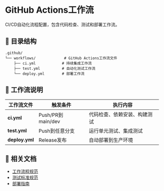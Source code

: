 # GitHub Actions工作流

CI/CD自动化流程配置，包含代码检查、测试和部署工作流。

## 📁 目录结构

```
.github/
└── workflows/             # GitHub Actions工作流文件
    ├── ci.yml            # 持续集成工作流
    ├── test.yml          # 自动化测试工作流
    └── deploy.yml        # 部署工作流
```

## 🔧 工作流说明

| 工作流文件 | 触发条件 | 执行内容 |
|-----------|---------|---------|
| **ci.yml** | Push/PR到main/dev | 代码检查、依赖安装、构建测试 |
| **test.yml** | Push到任意分支 | 运行单元测试、集成测试 |
| **deploy.yml** | Release发布 | 自动部署到生产环境 |

## 🔗 相关文档

- [工作流程规范](../docs/standards/workflow-standards.md)
- [测试标准规范](../docs/standards/testing-standards.md)
- [部署指南](../docs/operations/deployment.md)